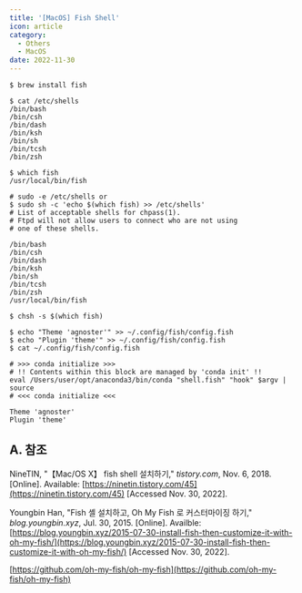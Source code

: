 ```yaml
---
title: '[MacOS] Fish Shell'
icon: article
category:
  - Others
  - MacOS
date: 2022-11-30
---
```


```:no-line-numbers
$ brew install fish
```

```:no-line-numbers
$ cat /etc/shells
/bin/bash
/bin/csh
/bin/dash
/bin/ksh
/bin/sh
/bin/tcsh
/bin/zsh
```

```:no-line-numbers
$ which fish
/usr/local/bin/fish
```

```:no-line-numbers
# sudo -e /etc/shells or
$ sudo sh -c 'echo $(which fish) >> /etc/shells'
# List of acceptable shells for chpass(1).
# Ftpd will not allow users to connect who are not using
# one of these shells.

/bin/bash
/bin/csh
/bin/dash
/bin/ksh
/bin/sh
/bin/tcsh
/bin/zsh
/usr/local/bin/fish
```

```:no-line-numbers
$ chsh -s $(which fish)
```

```:no-line-numbers
$ echo "Theme 'agnoster'" >> ~/.config/fish/config.fish
$ echo "Plugin 'theme'" >> ~/.config/fish/config.fish
$ cat ~/.config/fish/config.fish

# >>> conda initialize >>>
# !! Contents within this block are managed by 'conda init' !!
eval /Users/user/opt/anaconda3/bin/conda "shell.fish" "hook" $argv | source
# <<< conda initialize <<<

Theme 'agnoster'
Plugin 'theme'
```

## A. 참조
NineTIN, "【Mac/OS X】 fish shell 설치하기," *tistory.com*, Nov. 6, 2018. [Online]. Available: [https://ninetin.tistory.com/45](https://ninetin.tistory.com/45) [Accessed Nov. 30, 2022].

Youngbin Han, "Fish 셸 설치하고, Oh My Fish 로 커스터마이징 하기," *blog.youngbin.xyz*, Jul. 30, 2015. [Online]. Availble: [https://blog.youngbin.xyz/2015-07-30-install-fish-then-customize-it-with-oh-my-fish/](https://blog.youngbin.xyz/2015-07-30-install-fish-then-customize-it-with-oh-my-fish/) [Accessed Nov. 30, 2022].

[https://github.com/oh-my-fish/oh-my-fish](https://github.com/oh-my-fish/oh-my-fish)
